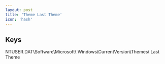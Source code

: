 ```yaml
---
layout: post
title: 'Theme Last Theme'
icon: 'hash'
---
```


## Keys

NTUSER.DAT\Software\Microsoft\ Windows\CurrentVersion\Themes\ Last Theme

